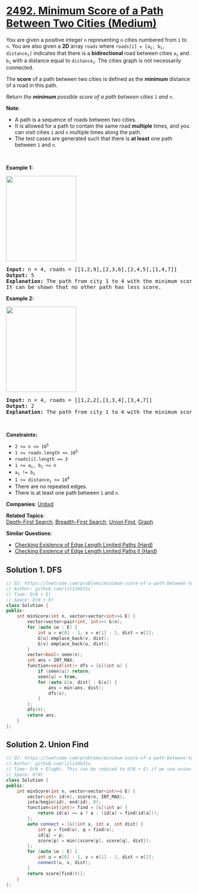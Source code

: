 # [2492. Minimum Score of a Path Between Two Cities (Medium)](https://leetcode.com/problems/minimum-score-of-a-path-between-two-cities)

<p>You are given a positive integer <code>n</code> representing <code>n</code> cities numbered from <code>1</code> to <code>n</code>. You are also given a <strong>2D</strong> array <code>roads</code> where <code>roads[i] = [a<sub>i</sub>, b<sub>i</sub>, distance<sub>i</sub>]</code> indicates that there is a <strong>bidirectional </strong>road between cities <code>a<sub>i</sub></code> and <code>b<sub>i</sub></code> with a distance equal to <code>distance<sub>i</sub></code>. The cities graph is not necessarily connected.</p>
<p>The <strong>score</strong> of a path between two cities is defined as the <strong>minimum </strong>distance of a road in this path.</p>
<p>Return <em>the <strong>minimum </strong>possible score of a path between cities </em><code>1</code><em> and </em><code>n</code>.</p>
<p><strong>Note</strong>:</p>
<ul>
	<li>A path is a sequence of roads between two cities.</li>
	<li>It is allowed for a path to contain the same road <strong>multiple</strong> times, and you can visit cities <code>1</code> and <code>n</code> multiple times along the path.</li>
	<li>The test cases are generated such that there is <strong>at least</strong> one path between <code>1</code> and <code>n</code>.</li>
</ul>
<p>&nbsp;</p>
<p><strong class="example">Example 1:</strong></p>
<img alt="" src="https://assets.leetcode.com/uploads/2022/10/12/graph11.png" style="width: 190px; height: 231px;">
<pre><strong>Input:</strong> n = 4, roads = [[1,2,9],[2,3,6],[2,4,5],[1,4,7]]
<strong>Output:</strong> 5
<strong>Explanation:</strong> The path from city 1 to 4 with the minimum score is: 1 -&gt; 2 -&gt; 4. The score of this path is min(9,5) = 5.
It can be shown that no other path has less score.
</pre>
<p><strong class="example">Example 2:</strong></p>
<img alt="" src="https://assets.leetcode.com/uploads/2022/10/12/graph22.png" style="width: 190px; height: 231px;">
<pre><strong>Input:</strong> n = 4, roads = [[1,2,2],[1,3,4],[3,4,7]]
<strong>Output:</strong> 2
<strong>Explanation:</strong> The path from city 1 to 4 with the minimum score is: 1 -&gt; 2 -&gt; 1 -&gt; 3 -&gt; 4. The score of this path is min(2,2,4,7) = 2.
</pre>
<p>&nbsp;</p>
<p><strong>Constraints:</strong></p>
<ul>
	<li><code>2 &lt;= n &lt;= 10<sup>5</sup></code></li>
	<li><code>1 &lt;= roads.length &lt;= 10<sup>5</sup></code></li>
	<li><code>roads[i].length == 3</code></li>
	<li><code>1 &lt;= a<sub>i</sub>, b<sub>i</sub> &lt;= n</code></li>
	<li><code>a<sub>i</sub> != b<sub>i</sub></code></li>
	<li><code>1 &lt;= distance<sub>i</sub> &lt;= 10<sup>4</sup></code></li>
	<li>There are no repeated edges.</li>
	<li>There is at least one path between <code>1</code> and <code>n</code>.</li>
</ul>

**Companies**:
[Unbxd](https://leetcode.com/company/unbxd)

**Related Topics**:  
[Depth-First Search](https://leetcode.com/tag/depth-first-search/), [Breadth-First Search](https://leetcode.com/tag/breadth-first-search/), [Union Find](https://leetcode.com/tag/union-find/), [Graph](https://leetcode.com/tag/graph/)

**Similar Questions**:
* [Checking Existence of Edge Length Limited Paths (Hard)](https://leetcode.com/problems/checking-existence-of-edge-length-limited-paths/)
* [Checking Existence of Edge Length Limited Paths II (Hard)](https://leetcode.com/problems/checking-existence-of-edge-length-limited-paths-ii/)

## Solution 1. DFS

```cpp
// OJ: https://leetcode.com/problems/minimum-score-of-a-path-between-two-cities
// Author: github.com/lzl124631x
// Time: O(N + E)
// Space: O(N + E)
class Solution {
public:
    int minScore(int n, vector<vector<int>>& E) {
        vector<vector<pair<int, int>>> G(n);
        for (auto &e : E) {
            int u = e[0] - 1, v = e[1] - 1, dist = e[2];
            G[u].emplace_back(v, dist);
            G[v].emplace_back(u, dist);
        }
        vector<bool> seen(n);
        int ans = INT_MAX;
        function<void(int)> dfs = [&](int u) {
            if (seen[u]) return;
            seen[u] = true;
            for (auto &[v, dist] : G[u]) {
                ans = min(ans, dist);
                dfs(v);
            }
        };
        dfs(0);
        return ans;
    }
};
```

## Solution 2. Union Find

```cpp
// OJ: https://leetcode.com/problems/minimum-score-of-a-path-between-two-cities
// Author: github.com/lzl124631x
// Time: O(N + ElogN). This can be reduced to O(N + E) if we use union-by-rank.
// Space: O(N)
class Solution {
public:
    int minScore(int n, vector<vector<int>>& E) {
        vector<int> id(n), score(n, INT_MAX);
        iota(begin(id), end(id), 0);
        function<int(int)> find = [&](int a) {
            return id[a] == a ? a : (id[a] = find(id[a]));
        };
        auto connect = [&](int u, int v, int dist) {
            int p = find(u), q = find(v);
            id[q] = p;
            score[p] = min({score[p], score[q], dist});
        };
        for (auto &e : E) {
            int u = e[0] - 1, v = e[1] - 1, dist = e[2];
            connect(u, v, dist);
        }
        return score[find(0)];
    }
};
```